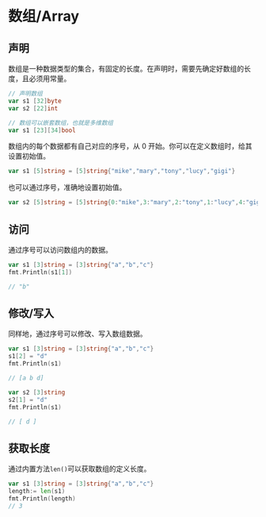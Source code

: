 # 数组/Array

## 声明

数组是一种数据类型的集合，有固定的长度。在声明时，需要先确定好数组的长度，且必须用常量。

``` go
// 声明数组
var s1 [32]byte
var s2 [22]int

// 数组可以嵌套数组，也就是多维数组
var s1 [23][34]bool
```

数组内的每个数据都有自己对应的序号，从 0 开始。你可以在定义数组时，给其设置初始值。

``` go
var s1 [5]string = [5]string{"mike","mary","tony","lucy","gigi"}
```

也可以通过序号，准确地设置初始值。

``` go
var s2 [5]string = [5]string{0:"mike",3:"mary",2:"tony",1:"lucy",4:"gigi"}
```

## 访问

通过序号可以访问数组内的数据。

``` go
var s1 [3]string = [3]string{"a","b","c"}
fmt.Println(s1[1])

// "b"
```

## 修改/写入
同样地，通过序号可以修改、写入数组数据。
```go
var s1 [3]string = [3]string{"a","b","c"}
s1[2] = "d"
fmt.Println(s1)

// [a b d]

var s2 [3]string
s2[1] = "d"
fmt.Println(s1)

// [ d ]
```

## 获取长度
通过内置方法`len()`可以获取数组的定义长度。
```go
var s1 [3]string = [3]string{"a","b","c"}
length:= len(s1)
fmt.Println(length)
// 3
```
